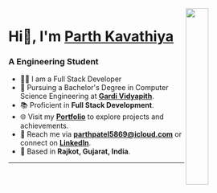 <img align="right" width="30%" src="Assets/Programming.gif">

# Hi👋, I'm [Parth Kavathiya](https://ranitmanik.github.io/Portfolio-1.0/)

<h3>A Engineering Student</h3>

- 👨‍💼 I am a Full Stack Developer  
- 🏫 Pursuing a Bachelor's Degree in Computer Science Engineering at [**Gardi Vidyapith**](https://cemkolaghat.in/).  
- 📚 Proficient in **Full Stack Development**.  
- 🌐 Visit my [**Portfolio**](https://ranitmanik.online) to explore projects and achievements.
- 📧 Reach me via [**parthpatel5869@icloud.com**](mailto:ranitmanik.dev@gmail.com) or connect on [**LinkedIn**](https://www.linkedin.com/in/ranit-manik/).  
- 📍 Based in **Rajkot, Gujarat, India**.  

<hr>
